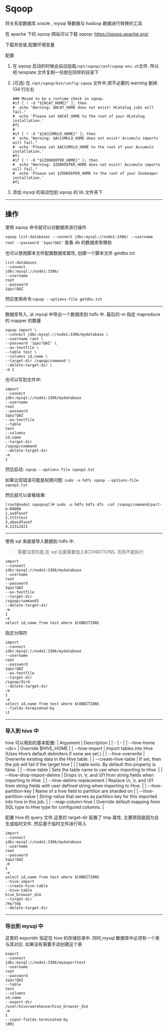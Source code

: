 # Sqoop

将关系型数据库 oracle , mysql 等数据与 hadoop 数据进行转换的工具

在 apache 下的 sqoop 网站可以下载 sqoop: <https://sqoop.apache.org/>

下载并安装,配置环境变量

配置

1. 在 sqoop 启动的时候会自动加载`/opt/sqoop/conf/sqoop-env.sh`文件. 所以吧 template 文件复制一份放在同样的目录下
2. (可选) 在 `/opt/sqoop/bin/config-sqoop` 文件中,把不必要的 warning 删掉. 134 行左右

   ```shell
   ### Moved to be a runtime check in sqoop.
   #if [ ! -d "${HCAT_HOME}" ]; then
   #  echo "Warning: $HCAT_HOME does not exist! HCatalog jobs will fail."
   #  echo 'Please set $HCAT_HOME to the root of your HCatalog installation.'
   #fi
   #
   #if [ ! -d "${ACCUMULO_HOME}" ]; then
   #  echo "Warning: $ACCUMULO_HOME does not exist! Accumulo imports will fail."
   #  echo 'Please set $ACCUMULO_HOME to the root of your Accumulo installation.'
   #fi
   #if [ ! -d "${ZOOKEEPER_HOME}" ]; then
   #  echo "Warning: $ZOOKEEPER_HOME does not exist! Accumulo imports will fail."
   #  echo 'Please set $ZOOKEEPER_HOME to the root of your Zookeeper installation.'
   #fi
   ```

3. 添加 mysql 的驱动包到 sqoop 的 lib 文件夹下

---

## 操作

使用 sqoop 命令就可以对数据库进行操作

`sqoop list-databases --connect jdbc:mysql://node1:3306/ --username root --password '1qaz!QAZ'` 查看 db 的数据库有哪些

也可以使用脚本文件配置数据库属性, 创建一个脚本文件 getdbs.txt

```text
list-databases
--connect
jdbc:mysql://node1:3306/
--username
root
--password
1qaz!QAZ
```

然后使用命令:`sqoop --options-file getdbs.txt`

---

数据库导入, 从 mysql 中导出一个数据库到 hdfs 中. 最后的-m 指定 mapreduce 的 mapper 的数量

```shell
sqoop import \
--connect jdbc:mysql://node1:3306/mydatabase \
--username root \
--password '1qaz!QAZ' \
--as-textfile \
--table test \
--columns id,name \
--target-dir /sqoop/command \
--delete-target-dir \
-m 1
```

也可以写到文件中:

```text
import
--connect
jdbc:mysql://node1:3306/mydatabase
--username
root
--password
1qaz!QAZ
--as-textfile
--table
test
--columns
id,name
--target-dir
/sqoop/command
--delete-target-dir
-m
1
```

然后启动: `sqoop --options-file sqoop2.txt`

如果出现错误可能是权限问题: `sudo -u hdfs sqoop --options-file sqoop2.txt`

然后就可以查看结果:

```console
[root@node1 sqoopsql]# sudo -u hdfs hdfs dfs -cat /sqoop/command/part-m-00000
1,asdfasef
2,tttttest
3,abasdfasef
4,12312421
```

---

使用 sql 来直接导入数据到 hdfs 中.

> 需要注意的是,在 sql 后面需要加入$CONDITIONS. 否则不能执行

```text
import
--connect
jdbc:mysql://node1:3306/mydatabase
--username
root
--password
1qaz!QAZ
--as-textfile
--target-dir
/sqoop/command3
--delete-target-dir
-m
1
-e
select id,name from test where $CONDITIONS
```

指定分隔符

```text
import
--connect
jdbc:mysql://node1:3306/mydatabase
--username
root
--password
1qaz!QAZ
--as-textfile
--target-dir
/sqoop/dir4
--delete-target-dir
-m
1
-e
select id,name from test where $CONDITIONS
--fields-terminated-by
\t
```

---

### 导入到 hive 中

hive 可以用到的基本配置:
| Argument | Description |
| - | - |
| --hive-home \<dir\> | Override $HIVE_HOME |
| --hive-import | Import tables into Hive (Uses Hive’s default delimiters if none are set.) |
| --hive-overwrite | Overwrite existing data in the Hive table. |
| --create-hive-table | If set, then the job will fail if the target hive |
| | table exits. By default this property is false. |
| --hive-table <table-name> | Sets the table name to use when importing to Hive. |
| --hive-drop-import-delims | Drops \n, \r, and \01 from string fields when importing to Hive. |
| --hive-delims-replacement | Replace \n, \r, and \01 from string fields with user defined string when importing to Hive. |
| --hive-partition-key | Name of a hive field to partition are sharded on |
| --hive-partition-value <v> | String-value that serves as partition key for this imported into hive in this job. |
| --map-column-hive <map> | Override default mapping from SQL type to Hive type for configured columns. |

配置 hive 的 query 文件.这里的 target-dir 配置了 tmp 属性. 主要原因是因为会生成临时文件. 然后基于临时文件进行导入

```text
import
--connect
jdbc:mysql://node1:3306/mydatabase
--username
root
--password
1qaz!QAZ
-m
1
-e
select id,name from test where $CONDITIONS
--hive-import
--create-hive-table
--hive-table
hive_browser_dim
--target-dir
/my/tmp
--delete-target-dir
```

---

### 导出到 mysql 中

这里的 exportdir 指定在 hive 的存储目录中. 同时,mysql 数据库中必须有一个表与其对应. 如果没有需要手动创建这个表

```text
export
--connect
jdbc:mysql://node1:3306/myexporttest
--username
root
--password
1qaz!QAZ
--table
test
--columns
id,name
--export-dir
/user/hive/warehouse/hive_browser_dim
-m
1
--input-fields-terminated-by
\001
```
